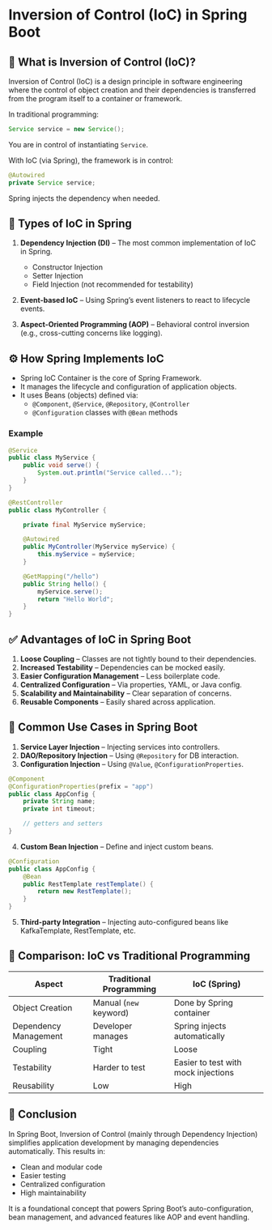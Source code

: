 
# Inversion of Control (IoC) in Spring Boot

## 🧠 What is Inversion of Control (IoC)?

Inversion of Control (IoC) is a design principle in software engineering where the control of object creation and their dependencies is transferred from the program itself to a container or framework.

In traditional programming:

```java
Service service = new Service();
```

You are in control of instantiating `Service`.

With IoC (via Spring), the framework is in control:

```java
@Autowired
private Service service;
```

Spring injects the dependency when needed.

## 🔁 Types of IoC in Spring

1. **Dependency Injection (DI)** – The most common implementation of IoC in Spring.
   - Constructor Injection
   - Setter Injection
   - Field Injection (not recommended for testability)

2. **Event-based IoC** – Using Spring’s event listeners to react to lifecycle events.

3. **Aspect-Oriented Programming (AOP)** – Behavioral control inversion (e.g., cross-cutting concerns like logging).

## ⚙️ How Spring Implements IoC

- Spring IoC Container is the core of Spring Framework.
- It manages the lifecycle and configuration of application objects.
- It uses Beans (objects) defined via:
  - `@Component`, `@Service`, `@Repository`, `@Controller`
  - `@Configuration` classes with `@Bean` methods

### Example

```java
@Service
public class MyService {
    public void serve() {
        System.out.println("Service called...");
    }
}

@RestController
public class MyController {

    private final MyService myService;

    @Autowired
    public MyController(MyService myService) {
        this.myService = myService;
    }

    @GetMapping("/hello")
    public String hello() {
        myService.serve();
        return "Hello World";
    }
}
```

## ✅ Advantages of IoC in Spring Boot

1. **Loose Coupling** – Classes are not tightly bound to their dependencies.
2. **Increased Testability** – Dependencies can be mocked easily.
3. **Easier Configuration Management** – Less boilerplate code.
4. **Centralized Configuration** – Via properties, YAML, or Java config.
5. **Scalability and Maintainability** – Clear separation of concerns.
6. **Reusable Components** – Easily shared across application.

## 🧪 Common Use Cases in Spring Boot

1. **Service Layer Injection** – Injecting services into controllers.
2. **DAO/Repository Injection** – Using `@Repository` for DB interaction.
3. **Configuration Injection** – Using `@Value`, `@ConfigurationProperties`.

```java
@Component
@ConfigurationProperties(prefix = "app")
public class AppConfig {
    private String name;
    private int timeout;

    // getters and setters
}
```

4. **Custom Bean Injection** – Define and inject custom beans.

```java
@Configuration
public class AppConfig {
    @Bean
    public RestTemplate restTemplate() {
        return new RestTemplate();
    }
}
```

5. **Third-party Integration** – Injecting auto-configured beans like KafkaTemplate, RestTemplate, etc.

## 🧩 Comparison: IoC vs Traditional Programming

| Aspect                   | Traditional Programming         | IoC (Spring)                      |
|--------------------------|----------------------------------|-----------------------------------|
| Object Creation          | Manual (`new` keyword)           | Done by Spring container          |
| Dependency Management    | Developer manages                | Spring injects automatically      |
| Coupling                 | Tight                            | Loose                             |
| Testability              | Harder to test                   | Easier to test with mock injections |
| Reusability              | Low                              | High                              |

## 📝 Conclusion

In Spring Boot, Inversion of Control (mainly through Dependency Injection) simplifies application development by managing dependencies automatically. This results in:

- Clean and modular code
- Easier testing
- Centralized configuration
- High maintainability

It is a foundational concept that powers Spring Boot’s auto-configuration, bean management, and advanced features like AOP and event handling.
